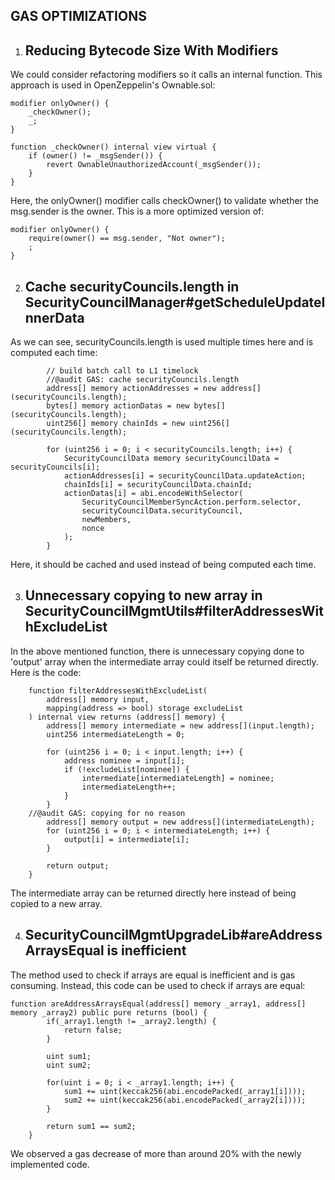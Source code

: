 ## GAS OPTIMIZATIONS

1. ## Reducing Bytecode Size With Modifiers

We could consider refactoring  modifiers so it calls an internal function. This approach is used in OpenZeppelin's Ownable.sol:

``` solidity
modifier onlyOwner() {
    _checkOwner();
    _;
}

function _checkOwner() internal view virtual {
    if (owner() != _msgSender()) {
        revert OwnableUnauthorizedAccount(_msgSender());
    }
}
```
Here, the onlyOwner() modifier calls checkOwner() to validate whether the msg.sender is the owner. This is a more optimized version of:
``` solidity
modifier onlyOwner() {
    require(owner() == msg.sender, "Not owner");
    ;
}
```

2. ## Cache securityCouncils.length in SecurityCouncilManager#getScheduleUpdateInnerData

As we can see, securityCouncils.length is used multiple times here and is computed each time: 

```solidity
        // build batch call to L1 timelock
        //@audit GAS: cache securityCouncils.length
        address[] memory actionAddresses = new address[](securityCouncils.length);
        bytes[] memory actionDatas = new bytes[](securityCouncils.length);
        uint256[] memory chainIds = new uint256[](securityCouncils.length);

        for (uint256 i = 0; i < securityCouncils.length; i++) {
            SecurityCouncilData memory securityCouncilData = securityCouncils[i];
            actionAddresses[i] = securityCouncilData.updateAction;
            chainIds[i] = securityCouncilData.chainId;
            actionDatas[i] = abi.encodeWithSelector(
                SecurityCouncilMemberSyncAction.perform.selector,
                securityCouncilData.securityCouncil,
                newMembers,
                nonce
            );
        }
```

Here, it should be cached and used instead of being computed each time. 

3. ## Unnecessary copying to new array in SecurityCouncilMgmtUtils#filterAddressesWithExcludeList

In the above mentioned function, there is unnecessary copying done to 'output' array when the intermediate array could itself be returned directly. Here is the code: 

```solidity 
    function filterAddressesWithExcludeList(
        address[] memory input,
        mapping(address => bool) storage excludeList
    ) internal view returns (address[] memory) {
        address[] memory intermediate = new address[](input.length);
        uint256 intermediateLength = 0;

        for (uint256 i = 0; i < input.length; i++) {
            address nominee = input[i];
            if (!excludeList[nominee]) {
                intermediate[intermediateLength] = nominee;
                intermediateLength++;
            }
        }
    //@audit GAS: copying for no reason
        address[] memory output = new address[](intermediateLength);
        for (uint256 i = 0; i < intermediateLength; i++) {
            output[i] = intermediate[i];
        }

        return output;
    }
```
The intermediate array can be returned directly here instead of being copied to a new array. 

4. ## SecurityCouncilMgmtUpgradeLib#areAddressArraysEqual is inefficient

The method used to check if arrays are equal is inefficient and is gas consuming. Instead, this code can be used to check if arrays are equal: 

```solidity
function areAddressArraysEqual(address[] memory _array1, address[] memory _array2) public pure returns (bool) {
        if(_array1.length != _array2.length) {
            return false;
        }

        uint sum1;
        uint sum2;

        for(uint i = 0; i < _array1.length; i++) {
            sum1 += uint(keccak256(abi.encodePacked(_array1[i])));
            sum2 += uint(keccak256(abi.encodePacked(_array2[i])));
        }

        return sum1 == sum2;
    }
```

We observed a gas decrease of more than around 20% with the newly implemented code. 
